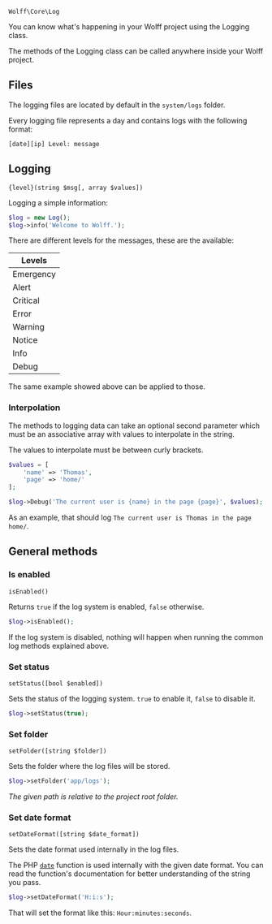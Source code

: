 `Wolff\Core\Log`

You can know what's happening in your Wolff project using the Logging class.

The methods of the Logging class can be called anywhere inside your Wolff project.

## Files

The logging files are located by default in the `system/logs` folder.

Every logging file represents a day and contains logs with the following format:

```
[date][ip] Level: message
```

## Logging

`{level}(string $msg[, array $values])`

Logging a simple information:

```php
$log = new Log();
$log->info('Welcome to Wolff.');
```

There are different levels for the messages, these are the available:

| Levels      |
| ------------|
| Emergency   |
| Alert       |
| Critical    |
| Error       |
| Warning     |
| Notice      |
| Info        |
| Debug       |

The same example showed above can be applied to those.

### Interpolation

The methods to logging data can take an optional second parameter which must be an associative array with values to interpolate in the string.

The values to interpolate must be between curly brackets.

```php
$values = [
    'name' => 'Thomas',
    'page' => 'home/'
];

$log->Debug('The current user is {name} in the page {page}', $values);
```

As an example, that should log `The current user is Thomas in the page home/`.

## General methods

### Is enabled

`isEnabled()`

Returns `true` if the log system is enabled, `false` otherwise.

```php
$log->isEnabled();
```

If the log system is disabled, nothing will happen when running the common log methods explained above.

### Set status

`setStatus([bool $enabled])`

Sets the status of the logging system. `true` to enable it, `false` to disable it.

```php
$log->setStatus(true);
```

### Set folder

`setFolder([string $folder])`

Sets the folder where the log files will be stored.

```php
$log->setFolder('app/logs');
```

_The given path is relative to the project root folder._

### Set date format

`setDateFormat([string $date_format])`

Sets the date format used internally in the log files.

The PHP [`date`](https://www.php.net/manual/en/function.date.php) function is used internally with the given date format. You can read the function's documentation for better understanding of the string you pass.

```php
$log->setDateFormat('H:i:s');
```

That will set the format like this: `Hour:minutes:seconds`.
